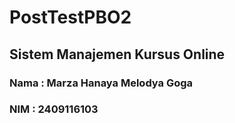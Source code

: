 # PostTestPBO2

## Sistem Manajemen Kursus Online

### Nama : Marza Hanaya Melodya Goga
### NIM : 2409116103
